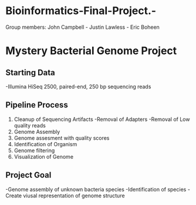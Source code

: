 # Bioinformatics-Final-Project.-
Group members: John Campbell - Justin Lawless - Eric Boheen
# Mystery Bacterial Genome Project
## Starting Data
-Illumina HiSeq 2500, paired-end, 250 bp sequencing reads
## Pipeline Process
1. Cleanup of Sequencing Artifacts
   -Removal of Adapters
   -Removal of Low quality reads
2. Genome Assembly
3. Genome assesment with quality scores
4. Identification of Organism
5. Genome filtering
6. Visualization of Genome
## Project Goal
-Genome assembly of unknown bacteria species 
-Identification of species
-Create viusal representation of genome structure
